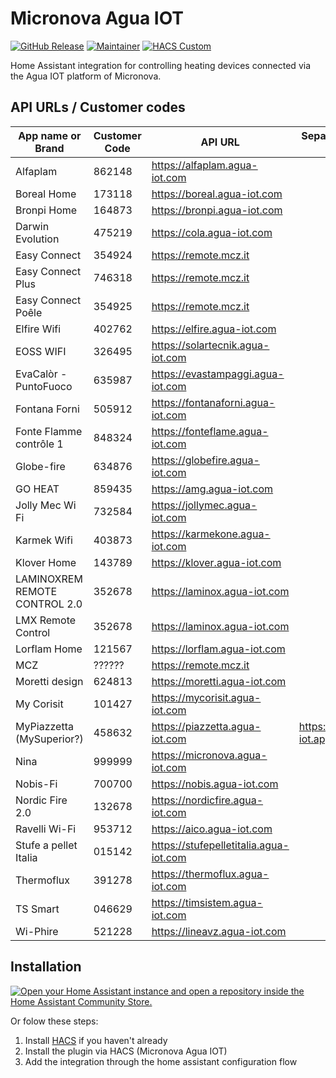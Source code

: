 # Micronova Agua IOT

[![GitHub Release][releases-shield]][releases]
[![Maintainer][maintainer-shield]][maintainer]
[![HACS Custom][hacs-shield]][hacs-url]

Home Assistant integration for controlling heating devices connected via the Agua IOT platform of Micronova.

## API URLs / Customer codes
| App name or Brand             | Customer Code | API URL                                | Separate login URL (only needed if specified)           |
| ----------------------------- | ------------- | -------------------------------------- | ------------------------------------------------------- |
| Alfaplam                      | 862148        | https://alfaplam.agua-iot.com          |                                                         |
| Boreal Home                   | 173118        | https://boreal.agua-iot.com            |                                                         |
| Bronpi Home                   | 164873        | https://bronpi.agua-iot.com            |                                                         |
| Darwin Evolution              | 475219        | https://cola.agua-iot.com              |                                                         |
| Easy Connect                  | 354924        | https://remote.mcz.it                  |                                                         |
| Easy Connect Plus             | 746318        | https://remote.mcz.it                  |                                                         |
| Easy Connect Poêle            | 354925        | https://remote.mcz.it                  |                                                         |
| Elfire Wifi                   | 402762        | https://elfire.agua-iot.com            |                                                         |
| EOSS WIFI                     | 326495        | https://solartecnik.agua-iot.com       |                                                         |
| EvaCalòr - PuntoFuoco         | 635987        | https://evastampaggi.agua-iot.com      |                                                         |
| Fontana Forni                 | 505912        | https://fontanaforni.agua-iot.com      |                                                         |
| Fonte Flamme contrôle 1       | 848324        | https://fonteflame.agua-iot.com        |                                                         |
| Globe-fire                    | 634876        | https://globefire.agua-iot.com         |                                                         |
| GO HEAT                       | 859435        | https://amg.agua-iot.com               |                                                         |
| Jolly Mec Wi Fi               | 732584        | https://jollymec.agua-iot.com          |                                                         |
| Karmek Wifi                   | 403873        | https://karmekone.agua-iot.com         |                                                         |
| Klover Home                   | 143789        | https://klover.agua-iot.com            |                                                         |
| LAMINOXREM REMOTE CONTROL 2.0 | 352678        | https://laminox.agua-iot.com           |                                                         |
| LMX Remote Control            | 352678        | https://laminox.agua-iot.com           |                                                         |
| Lorflam Home                  | 121567        | https://lorflam.agua-iot.com           |                                                         |
| MCZ                           | ??????        | https://remote.mcz.it                  |                                                         |
| Moretti design                | 624813        | https://moretti.agua-iot.com           |                                                         |
| My Corisit                    | 101427        | https://mycorisit.agua-iot.com         |                                                         |
| MyPiazzetta (MySuperior?)     | 458632        | https://piazzetta.agua-iot.com         | https://piazzetta-iot.app2cloud.it/api/bridge/endpoint/ |
| Nina                          | 999999        | https://micronova.agua-iot.com         |                                                         |
| Nobis-Fi                      | 700700        | https://nobis.agua-iot.com             |                                                         |
| Nordic Fire 2.0               | 132678        | https://nordicfire.agua-iot.com        |                                                         |
| Ravelli Wi-Fi                 | 953712        | https://aico.agua-iot.com              |                                                         |
| Stufe a pellet Italia         | 015142        | https://stufepelletitalia.agua-iot.com |                                                         |
| Thermoflux                    | 391278        | https://thermoflux.agua-iot.com        |                                                         |
| TS Smart                      | 046629        | https://timsistem.agua-iot.com         |                                                         |
| Wi-Phire                      | 521228        | https://lineavz.agua-iot.com           |                                                         |


## Installation

[![Open your Home Assistant instance and open a repository inside the Home Assistant Community Store.](https://my.home-assistant.io/badges/hacs_repository.svg)](https://my.home-assistant.io/redirect/hacs_repository/?owner=vincentwolsink&repository=home_assistant_micronova_agua_iot&category=integration)

Or folow these steps:
1. Install [HACS](https://hacs.xyz/) if you haven't already
2. Install the plugin via HACS (Micronova Agua IOT)
3. Add the integration through the home assistant configuration flow

[releases-shield]: https://img.shields.io/github/v/release/vincentwolsink/home_assistant_micronova_agua_iot.svg?style=for-the-badge
[releases]: https://github.com/vincentwolsink/home_assistant_micronova_agua_iot/releases
[maintainer-shield]: https://img.shields.io/badge/maintainer-vincentwolsink-blue.svg?style=for-the-badge
[maintainer]: https://github.com/vincentwolsink
[hacs-shield]: https://img.shields.io/badge/HACS-Default-41BDF5.svg?style=for-the-badge
[hacs-url]: https://github.com/vincentwolsink/home_assistant_micronova_agua_iot
